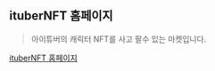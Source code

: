
## ituberNFT 홈페이지
> 아이튜버의 캐릭터 NFT를 사고 팔수 있는 마켓입니다. 

[ituberNFT 홈페이지](http://itubernft.com "아이튜버NFT")
